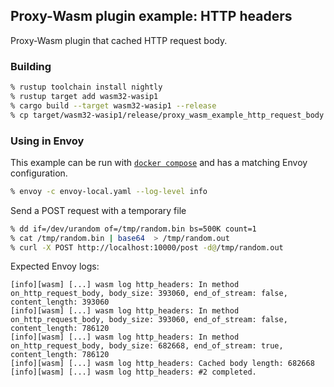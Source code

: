 ## Proxy-Wasm plugin example: HTTP headers

Proxy-Wasm plugin that cached HTTP request body.

### Building

```sh
% rustup toolchain install nightly
% rustup target add wasm32-wasip1
% cargo build --target wasm32-wasip1 --release
% cp target/wasm32-wasip1/release/proxy_wasm_example_http_request_body.wasm /tmp/
```

### Using in Envoy

This example can be run with [`docker compose`](https://docs.docker.com/compose/install/)
and has a matching Envoy configuration.

```sh
% envoy -c envoy-local.yaml --log-level info
```

Send a POST request with a temporary file
```sh
% dd if=/dev/urandom of=/tmp/random.bin bs=500K count=1
% cat /tmp/random.bin | base64  > /tmp/random.out            
% curl -X POST http://localhost:10000/post -d@/tmp/random.out
```


Expected Envoy logs:
```console
[info][wasm] [...] wasm log http_headers: In method on_http_request_body, body_size: 393060, end_of_stream: false, content_length: 393060
[info][wasm] [...] wasm log http_headers: In method on_http_request_body, body_size: 393060, end_of_stream: false, content_length: 786120
[info][wasm] [...] wasm log http_headers: In method on_http_request_body, body_size: 682668, end_of_stream: true, content_length: 786120
[info][wasm] [...] wasm log http_headers: Cached body length: 682668
[info][wasm] [...] wasm log http_headers: #2 completed.
```
